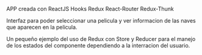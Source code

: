 APP creada con ReactJS Hooks Redux React-Router Redux-Thunk

Interfaz para poder seleccionar una pelicula y ver informacion de las naves que aparecen en la pelicula.

Un pequeño ejemplo del uso de Redux con Store y Reducer para el manejo de los estados del componente dependiendo a la interracion del usuario.


